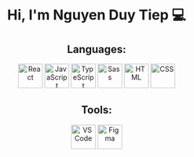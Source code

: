 <h1 align="center">Hi, I'm Nguyen Duy Tiep 💻</h1>  

<h2 align="center">Languages:</h2>  

<p align="center">
    <!-- Jazyky -->
    <img src="https://cdn.jsdelivr.net/gh/devicons/devicon/icons/react/react-original.svg" width="50" height="50" alt="React" />
    <img src="https://cdn.jsdelivr.net/gh/devicons/devicon/icons/javascript/javascript-original.svg" width="50" height="50" alt="JavaScript" />
    <img src="https://cdn.jsdelivr.net/gh/devicons/devicon/icons/typescript/typescript-original.svg" width="50" height="50" alt="TypeScript" />
    <img src="https://cdn.jsdelivr.net/gh/devicons/devicon/icons/sass/sass-original.svg" width="50" height="50" alt="Sass" />
    <img src="https://cdn.jsdelivr.net/gh/devicons/devicon/icons/html5/html5-original.svg" width="50" height="50" alt="HTML" />
    <img src="https://cdn.jsdelivr.net/gh/devicons/devicon/icons/css3/css3-original.svg" width="50" height="50" alt="CSS" />
</p>  

<h2 align="center">Tools:</h2>  

<p align="center">
    <!-- Nástroje -->
    <img src="https://cdn.jsdelivr.net/gh/devicons/devicon/icons/vscode/vscode-original.svg" width="50" height="50" alt="VS Code" />
    <img src="https://cdn.jsdelivr.net/gh/devicons/devicon/icons/figma/figma-original.svg" width="50" height="50" alt="Figma" />
</p>
